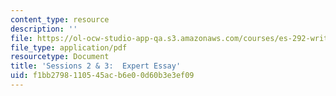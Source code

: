 ```yaml
---
content_type: resource
description: ''
file: https://ol-ocw-studio-app-qa.s3.amazonaws.com/courses/es-292-writing-workshop-spring-2008/f1bb2798110545acb6e00d60b3e3ef09_MITES_292S08_ses2_3_asgn.pdf
file_type: application/pdf
resourcetype: Document
title: 'Sessions 2 & 3:  Expert Essay'
uid: f1bb2798-1105-45ac-b6e0-0d60b3e3ef09
---
```

